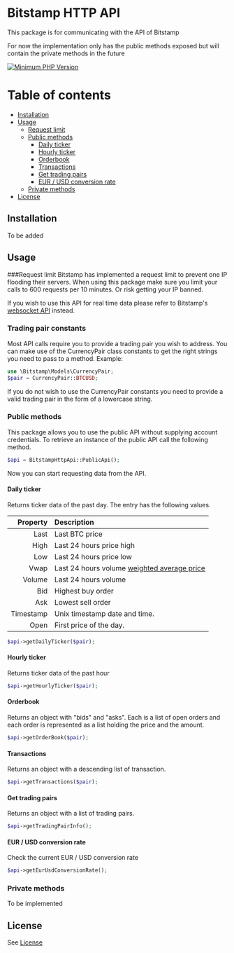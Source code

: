 # Bitstamp HTTP API

This package is for communicating with the API of Bitstamp

For now the implementation only has the public methods exposed but will contain the private methods in the future

[![Minimum PHP Version](https://img.shields.io/badge/php-%3E%3D%207.1-8892BF.svg?style=flat-square)](https://php.net/)

# Table of contents
* [Installation](#installation)
* [Usage](#usage)
    * [Request limit](#request-limit)
    * [Public methods](#public-methods)
        * [Daily ticker](#daily-ticker)
        * [Hourly ticker](#hourly-ticker)
        * [Orderbook](#orderbook)
        * [Transactions](#transactions)
        * [Get trading pairs](#get-trading-pairs)
        * [EUR / USD conversion rate](#eur-/-usd-conversion-rate)
    * [Private methods](#private-methods)
* [License](#license)

## Installation
To be added

## Usage
###Request limit
Bitstamp has implemented a request limit to prevent one IP flooding their servers.
When using this package make sure you limit your calls to 600 requests per 10 minutes.
Or risk getting your IP banned.

If you wish to use this API for real time data please refer to Bitstamp's [websocket API](https://www.bitstamp.net/websocket/) instead.  

### Trading pair constants
Most API calls require you to provide a trading pair you wish to address.
You can make use of the CurrencyPair class constants to get the right strings you need to pass to a method. Example:
```php
use \Bitstamp\Models\CurrencyPair;
$pair = CurrencyPair::BTCUSD;
```

If you do not wish to use the CurrencyPair constants you need to provide a valid trading pair in the form of
a lowercase string.

### Public methods
This package allows you to use the public API without supplying account credentials. 
To retrieve an instance of the public API call the following method.
```php
$api = BitstampHttpApi::PublicApi();
```

Now you can start requesting data from the API.
#### Daily ticker
Returns ticker data of the past day. The entry has the following values.

|Property   | Description                   |
|----------:|:-----------------------------|
| Last      | Last BTC price                |
| High      | Last 24 hours price high      |
| Low       | Last 24 hours price low       |
| Vwap      | Last 24 hours volume [weighted average price](https://en.wikipedia.org/wiki/Volume-weighted_average_price) |
| Volume    | Last 24 hours volume          |
| Bid       | Highest buy order             |
| Ask       | Lowest sell order             |
| Timestamp | Unix timestamp date and time. |
| Open      | First price of the day.       |

```php
$api->getDailyTicker($pair);
```

#### Hourly ticker
Returns ticker data of the past hour

```php
$api->getHourlyTicker($pair);
```

#### Orderbook
Returns an object with "bids" and "asks". 
Each is a list of open orders and each order is represented as a list holding the price and the amount.
```php
$api->getOrderBook($pair);
```

#### Transactions
Returns an object with a descending list of transaction.
```php
$api->getTransactions($pair);
```

#### Get trading pairs
Returns an object with a list of trading pairs.

```php
$api->getTradingPairInfo();
```

#### EUR / USD conversion rate
Check the current EUR / USD conversion rate

```php
$api->getEurUsdConversionRate();
```

### Private methods
To be implemented

## License
See [License](LICENSE.md)